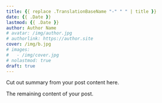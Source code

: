 ```yaml
---
title: {{ replace .TranslationBaseName "-" " " | title }}
date: {{ .Date }}
lastmod: {{ .Date }}
author: Author Name
# avatar: /img/author.jpg
# authorlink: https://author.site
cover: /img/b.jpg
# images:
#   - /img/cover.jpg
# nolastmod: true
draft: true
---
```


Cut out summary from your post content here.

<!--more-->

The remaining content of your post.

